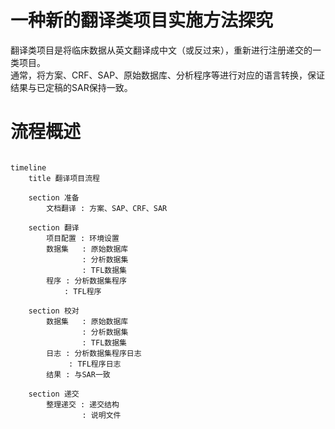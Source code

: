 # 一种新的翻译类项目实施方法探究

翻译类项目是将临床数据从英文翻译成中文（或反过来），重新进行注册递交的一类项目。   
通常，将方案、CRF、SAP、原始数据库、分析程序等进行对应的语言转换，保证结果与已定稿的SAR保持一致。

# 流程概述

~~~ mermaid

timeline
    title 翻译项目流程

    section 准备
        文档翻译 : 方案、SAP、CRF、SAR

    section 翻译
        项目配置 : 环境设置
        数据集   : 原始数据库
                : 分析数据集
                : TFL数据集
        程序 : 分析数据集程序
            : TFL程序

    section 校对
        数据集   : 原始数据库
                : 分析数据集
                : TFL数据集
        日志 : 分析数据集程序日志
             : TFL程序日志
        结果 : 与SAR一致

    section 递交
        整理递交 : 递交结构
                : 说明文件

~~~

